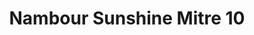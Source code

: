 ---
title: "Nambour Sunshine Mitre 10"
url: /nambour/nambour-sunshine-mitre-10/
shop: Eisenwaren
---